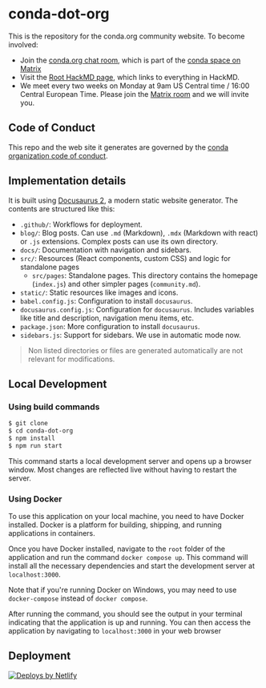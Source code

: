 # conda-dot-org

This is the repository for the conda.org community website. To become involved:

* Join the [conda.org chat room](https://app.element.io/#/room/#conda.org:matrix.org), which is part of the [conda space on Matrix](https://app.element.io/#/room/#conda:matrix.org)
* Visit the [Root HackMD page](https://hackmd.io/DGtozSlsSjSokpYAK5-9hw), which links to everything in HackMD.
* We meet every two weeks on Monday at 9am US Central time / 16:00 Central European Time. Please join the [Matrix room](https://app.element.io/#/room/#conda.org:matrix.org) and we will invite you.

## Code of Conduct

This repo and the web site it generates are governed by the [conda organization code of conduct](CODE_OF_CONDUCT.md).

## Implementation details

It is built using [Docusaurus 2](https://docusaurus.io/), a modern static website generator. The
contents are structured like this:

- `.github/`: Workflows for deployment.
- `blog/`: Blog posts. Can use `.md` (Markdown), `.mdx` (Markdown with react) or `.js` extensions.
   Complex posts can use its own directory.
- `docs/`: Documentation with navigation and sidebars.
- `src/`: Resources (React components, custom CSS)  and logic for standalone pages
   - `src/pages`: Standalone pages. This directory contains the homepage (`index.js`) and other simpler pages (`community.md`).
- `static/`: Static resources like images and icons.
- `babel.config.js`: Configuration to install `docusaurus`.
- `docusaurus.config.js`: Configuration for `docusaurus`. Includes variables like title and description, navigation menu items, etc.
- `package.json`: More configuration to install `docusaurus`.
- `sidebars.js`: Support for sidebars. We use in automatic mode now.

> Non listed directories or files are generated automatically are not relevant for modifications.

## Local Development

### Using build commands
```bash
$ git clone
$ cd conda-dot-org
$ npm install
$ npm run start
```

This command starts a local development server and opens up a browser window.
Most changes are reflected live without having to restart the server.

### Using Docker
To use this application on your local machine, you need to have Docker installed. Docker is a platform for building, shipping, and running applications in containers.

Once you have Docker installed, navigate to the `root` folder of the application and run the command `docker compose up`. This command will install all the necessary dependencies and start the development server at `localhost:3000`.

Note that if you're running Docker on Windows, you may need to use `docker-compose` instead of `docker compose`.

After running the command, you should see the output in your terminal indicating that the application is up and running. You can then access the application by navigating to `localhost:3000` in your web browser

## Deployment

<a href="https://www.netlify.com"> <img src="https://www.netlify.com/v3/img/components/netlify-color-accent.svg" alt="Deploys by Netlify" /> </a>

